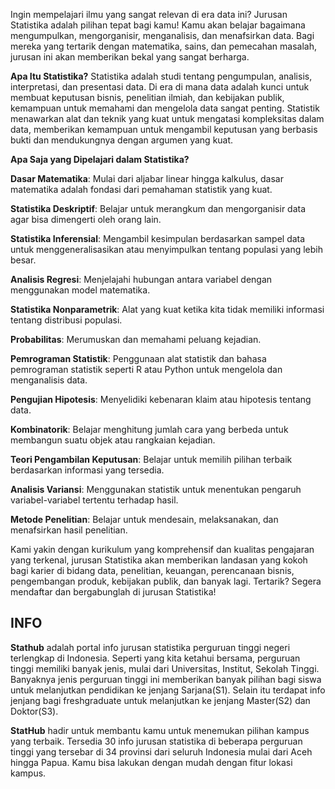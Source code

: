


Ingin mempelajari ilmu yang sangat relevan di era data ini? Jurusan Statistika adalah pilihan tepat bagi kamu! Kamu akan belajar bagaimana mengumpulkan, mengorganisir, menganalisis, dan menafsirkan data. Bagi mereka yang tertarik dengan matematika, sains, dan pemecahan masalah, jurusan ini akan memberikan bekal yang sangat berharga.

**Apa Itu Statistika?**
Statistika adalah studi tentang pengumpulan, analisis, interpretasi, dan presentasi data. Di era di mana data adalah kunci untuk membuat keputusan bisnis, penelitian ilmiah, dan kebijakan publik, kemampuan untuk memahami dan mengelola data sangat penting. Statistik menawarkan alat dan teknik yang kuat untuk mengatasi kompleksitas dalam data, memberikan kemampuan untuk mengambil keputusan yang berbasis bukti dan mendukungnya dengan argumen yang kuat.

**Apa Saja yang Dipelajari dalam Statistika?**

**Dasar Matematika**: Mulai dari aljabar linear hingga kalkulus, dasar matematika adalah fondasi dari pemahaman statistik yang kuat.

**Statistika Deskriptif**: Belajar untuk merangkum dan mengorganisir data agar bisa dimengerti oleh orang lain.

**Statistika Inferensial**: Mengambil kesimpulan berdasarkan sampel data untuk menggeneralisasikan atau menyimpulkan tentang populasi yang lebih besar.

**Analisis Regresi**: Menjelajahi hubungan antara variabel dengan menggunakan model matematika.

**Statistika Nonparametrik**: Alat yang kuat ketika kita tidak memiliki informasi tentang distribusi populasi.

**Probabilitas**: Merumuskan dan memahami peluang kejadian.

**Pemrograman Statistik**: Penggunaan alat statistik dan bahasa pemrograman statistik seperti R atau Python untuk mengelola dan menganalisis data.

**Pengujian Hipotesis**: Menyelidiki kebenaran klaim atau hipotesis tentang data.

**Kombinatorik**: Belajar menghitung jumlah cara yang berbeda untuk membangun suatu objek atau rangkaian kejadian.

**Teori Pengambilan Keputusan**: Belajar untuk memilih pilihan terbaik berdasarkan informasi yang tersedia.

**Analisis Variansi**: Menggunakan statistik untuk menentukan pengaruh variabel-variabel tertentu terhadap hasil.

**Metode Penelitian**: Belajar untuk mendesain, melaksanakan, dan menafsirkan hasil penelitian.

Kami yakin dengan kurikulum yang komprehensif dan kualitas pengajaran yang terkenal, jurusan Statistika akan memberikan landasan yang kokoh bagi karier di bidang data, penelitian, keuangan, perencanaan bisnis, pengembangan produk, kebijakan publik, dan banyak lagi. Tertarik? Segera mendaftar dan bergabunglah di jurusan Statistika!


## INFO
**Stathub** adalah portal info jurusan statistika perguruan tinggi negeri terlengkap di Indonesia. Seperti yang kita ketahui bersama, perguruan tinggi memiliki banyak jenis, mulai dari Universitas, Institut, Sekolah Tinggi. Banyaknya jenis perguruan tinggi ini memberikan banyak pilihan bagi siswa untuk melanjutkan pendidikan ke jenjang Sarjana(S1). Selain itu terdapat info jenjang bagi freshgraduate untuk melanjutkan ke jenjang Master(S2) dan Doktor(S3).

**StatHub** hadir untuk membantu kamu untuk menemukan pilihan kampus yang terbaik. Tersedia 30 info jurusan statistika di beberapa perguruan tinggi yang tersebar di 34 provinsi dari seluruh Indonesia mulai dari Aceh hingga Papua. Kamu bisa lakukan dengan mudah dengan fitur lokasi kampus.
